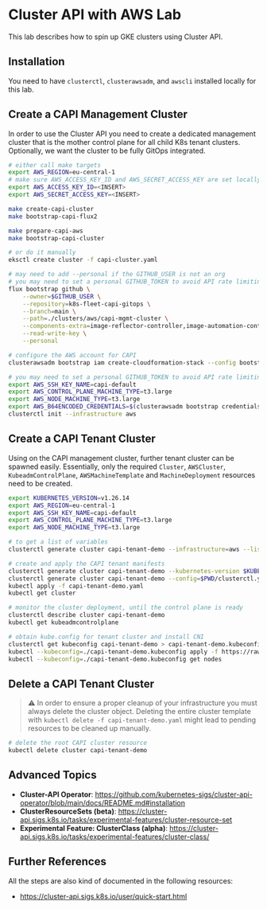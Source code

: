 # Cluster API with AWS Lab

This lab describes how to spin up GKE clusters using Cluster API.

## Installation

You need to have `clusterctl`, `clusterawsadm`, and `awscli` installed locally for this lab.

## Create a CAPI Management Cluster

In order to use the Cluster API you need to create a dedicated management cluster that is the mother control plane for all child K8s tenant clusters. Optionally, we want the cluster to be fully GitOps integrated.

```bash
# either call make targets
export AWS_REGION=eu-central-1
# make sure AWS_ACCESS_KEY_ID and AWS_SECRET_ACCESS_KEY are set locally!!!
export AWS_ACCESS_KEY_ID=<INSERT>
export AWS_SECRET_ACCESS_KEY=<INSERT>

make create-capi-cluster
make bootstrap-capi-flux2

make prepare-capi-aws
make bootstrap-capi-cluster

# or do it manually
eksctl create cluster -f capi-cluster.yaml

# may need to add --personal if the GITHUB_USER is not an org
# you may need to set a personal GITHUB_TOKEN to avoid API rate limiting
flux bootstrap github \
    --owner=$GITHUB_USER \
    --repository=k8s-fleet-capi-gitops \
    --branch=main \
    --path=./clusters/aws/capi-mgmt-cluster \
    --components-extra=image-reflector-controller,image-automation-controller \
    --read-write-key \
    --personal

# configure the AWS account for CAPI
clusterawsadm bootstrap iam create-cloudformation-stack --config bootstrap-config.yaml

# you may need to set a personal GITHUB_TOKEN to avoid API rate limiting
export AWS_SSH_KEY_NAME=capi-default
export AWS_CONTROL_PLANE_MACHINE_TYPE=t3.large
export AWS_NODE_MACHINE_TYPE=t3.large
export AWS_B64ENCODED_CREDENTIALS=$(clusterawsadm bootstrap credentials encode-as-profile)
clusterctl init --infrastructure aws
```

## Create a CAPI Tenant Cluster

Using on the CAPI management cluster, further tenant cluster can be spawned easily. Essentially, only the required `Cluster`, `AWSCluster`, `KubeadmControlPlane`, `AWSMachineTemplate` and `MachineDeployment` resources need to be created.

```bash
export KUBERNETES_VERSION=v1.26.14
export AWS_REGION=eu-central-1
export AWS_SSH_KEY_NAME=capi-default
export AWS_CONTROL_PLANE_MACHINE_TYPE=t3.large
export AWS_NODE_MACHINE_TYPE=t3.large

# to get a list of variables
clusterctl generate cluster capi-tenant-demo --infrastructure=aws --list-variables

# create and apply the CAPI tenant manifests
clusterctl generate cluster capi-tenant-demo --kubernetes-version $KUBERNETES_VERSION --control-plane-machine-count=1 --worker-machine-count=1 > capi-tenant-demo.yaml
clusterctl generate cluster capi-tenant-demo --config=$PWD/clusterctl.yaml > capi-tenant-demo.yaml
kubectl apply -f capi-tenant-demo.yaml
kubectl get cluster 

# monitor the cluster deployment, until the control plane is ready
clusterctl describe cluster capi-tenant-demo 
kubectl get kubeadmcontrolplane

# obtain kube.config for tenant cluster and install CNI
clusterctl get kubeconfig capi-tenant-demo > capi-tenant-demo.kubeconfig
kubectl --kubeconfig=./capi-tenant-demo.kubeconfig apply -f https://raw.githubusercontent.com/projectcalico/calico/v3.26.1/manifests/calico.yaml
kubectl --kubeconfig=./capi-tenant-demo.kubeconfig get nodes
```

## Delete a CAPI Tenant Cluster

> :warning: In order to ensure a proper cleanup of your infrastructure you must always delete the cluster object. Deleting the entire cluster template with `kubectl delete -f capi-tenant-demo.yaml` might lead to pending resources to be cleaned up manually.

```bash
# delete the root CAPI cluster resource
kubectl delete cluster capi-tenant-demo
```

## Advanced Topics

- **Cluster-API Operator**: https://github.com/kubernetes-sigs/cluster-api-operator/blob/main/docs/README.md#installation
- **ClusterResourceSets (beta)**: https://cluster-api.sigs.k8s.io/tasks/experimental-features/cluster-resource-set
- **Experimental Feature: ClusterClass (alpha)**: https://cluster-api.sigs.k8s.io/tasks/experimental-features/cluster-class/

## Further References

All the steps are also kind of documented in the following resources:
- https://cluster-api.sigs.k8s.io/user/quick-start.html
